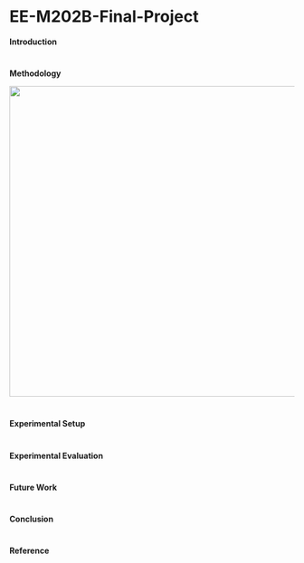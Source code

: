 # EE-M202B-Final-Project

**Introduction**

#



**Methodology**

<p align="center">
  <img src="https://cloud.githubusercontent.com/assets/22850278/24138603/17d2e5e0-0dd6-11e7-9e12-df5e0b3af57c.png" width="550"/>
</p>

#



**Experimental Setup**

#


**Experimental Evaluation**

#


**Future Work**

#



**Conclusion**

#


**Reference** 

#
